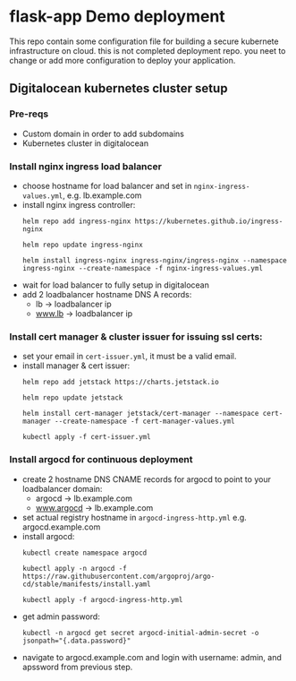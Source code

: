 # flask-app Demo deployment
This repo contain some configuration file for building a secure kubernete infrastructure on cloud. this is not completed deployment repo.
you neet to change or add more configuration to deploy your application.
## Digitalocean kubernetes cluster setup

### Pre-reqs
- Custom domain in order to add subdomains
- Kubernetes cluster in digitalocean

### Install nginx ingress load balancer
- choose hostname for load balancer and set in `nginx-ingress-values.yml`, e.g. lb.example.com
- install nginx ingress controller:
  ```
  helm repo add ingress-nginx https://kubernetes.github.io/ingress-nginx
  ```
  ```
  helm repo update ingress-nginx
  ```
  ```
  helm install ingress-nginx ingress-nginx/ingress-nginx --namespace ingress-nginx --create-namespace -f nginx-ingress-values.yml
  ```
- wait for load balancer to fully setup in digitalocean
- add 2 loadbalancer hostname DNS A records: 
    - lb -> loadbalancer ip
    - www.lb -> loadbalancer ip

### Install cert manager & cluster issuer for issuing ssl certs:
- set your email in `cert-issuer.yml`, it must be a valid email.
- install manager & cert issuer:
  ```
  helm repo add jetstack https://charts.jetstack.io
  ```
  ```
  helm repo update jetstack
  ```
  ```
  helm install cert-manager jetstack/cert-manager --namespace cert-manager --create-namespace -f cert-manager-values.yml
  ```
  ```
  kubectl apply -f cert-issuer.yml
  ```

### Install argocd for continuous deployment

- create 2 hostname DNS CNAME records for argocd to point to your loadbalancer domain: 
    - argocd -> lb.example.com
    - www.argocd -> lb.example.com
- set actual registry hostname in `argocd-ingress-http.yml` e.g. argocd.example.com
- install argocd:
  ```
  kubectl create namespace argocd
  ```
  ```
  kubectl apply -n argocd -f https://raw.githubusercontent.com/argoproj/argo-cd/stable/manifests/install.yaml
  ```
  ```
  kubectl apply -f argocd-ingress-http.yml
  ```
- get admin password: 
  ```
  kubectl -n argocd get secret argocd-initial-admin-secret -o jsonpath="{.data.password}"
  ```
- navigate to argocd.example.com and login with username: admin, and apssword from previous step.
